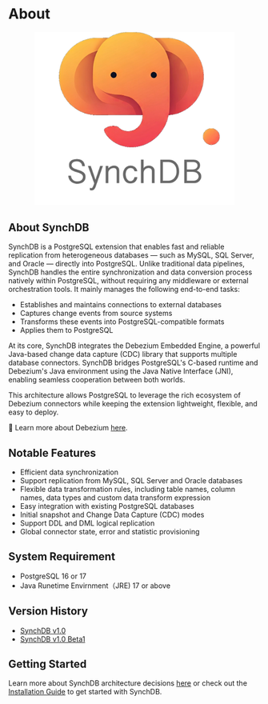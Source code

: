 # About

<p align="center">
  <img src="images/synchdblogo.png" alt="synchdb" width="400">
</p>

## **About SynchDB**

SynchDB is a PostgreSQL extension that enables fast and reliable replication from heterogeneous databases — such as MySQL, SQL Server, and Oracle — directly into PostgreSQL. Unlike traditional data pipelines, SynchDB handles the entire synchronization and data conversion process natively within PostgreSQL, without requiring any middleware or external orchestration tools. It mainly manages the following end-to-end tasks:

* Establishes and maintains connections to external databases
* Captures change events from source systems
* Transforms these events into PostgreSQL-compatible formats
* Applies them to PostgreSQL

At its core, SynchDB integrates the Debezium Embedded Engine, a powerful Java-based change data capture (CDC) library that supports multiple database connectors. SynchDB bridges PostgreSQL's C-based runtime and Debezium's Java environment using the Java Native Interface (JNI), enabling seamless cooperation between both worlds.

This architecture allows PostgreSQL to leverage the rich ecosystem of Debezium connectors while keeping the extension lightweight, flexible, and easy to deploy.

🔗 Learn more about Debezium [here](https://debezium.io/documentation/reference/stable/index.html).

## **Notable Features**

- Efficient data synchronization
- Support replication from MySQL, SQL Server and Oracle databases
- Flexible data transformation rules, including table names, column names, data types and custom data transform expression
- Easy integration with existing PostgreSQL databases
- Initial snapshot and Change Data Capture (CDC) modes
- Support DDL and DML logical replication
- Global connector state, error and statistic provisioning

## **System Requirement**
- PostgreSQL 16 or 17
- Java Runetime Envirnment（JRE) 17 or above

## **Version History**

- [SynchDB v1.0](https://github.com/Hornetlabs/synchdb/releases/tag/v1.0)
- [SynchDB v1.0 Beta1](https://github.com/Hornetlabs/synchdb/releases/tag/v1.0_beta1)

## **Getting Started**

Learn more about SynchDB architecture decisions [here](architecture/archiitecture/) or check out the [Installation Guide](user-guide/installation/) to get started with SynchDB.
